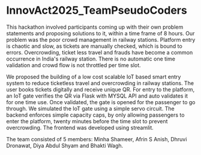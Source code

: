 # InnovAct2025_TeamPseudoCoders

This hackathon involved participants coming up with their own problem statements and proposing solutions to it, within a time frame of 8 hours.
Our problem was the poor crowd management in railway stations. Platform entry is chaotic and slow, as tickets are manually checked, which is bound to errors. Overcrowding, ticket less travel and frauds have become a common occurrence in India's railway station. There is no automatic one time validation and crowd flow is not throttled per time slot.

We proposed the building of a low cost scalable IoT based smart entry system to reduce ticketless travel and overcrowding in railway stations. The user books tickets digitally and receive unique QR. For entry to the platform, an IoT gate verifies the QR via Flask with MYSQL API and auto validates it for one time use. Once validated, the gate is opened for the passenger to go through. We simulated the IoT gate using a simple servo circuit. The backend enforces simple capacity caps, by only allowing passengers to enter the platform, twenty minutes before the time slot to prevent overcrowding. The frontend was developed using streamlit.

The team consisted of 5 members: Minha Shameer, Afrin S Anish, Dhruvi Dronawat, Diya Abdul Shyam and Bhakti Wagh.
